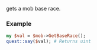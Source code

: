 gets a mob base race.
### Example

```perl
my $val = $mob->GetBaseRace();
quest::say($val); # Returns uint
```